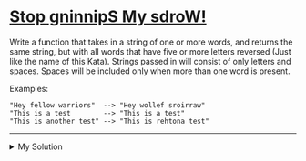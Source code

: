 # [Stop gninnipS My sdroW!](https://www.codewars.com/kata/5264d2b162488dc400000001)

Write a function that takes in a string of one or more words, and returns the same string, but with all words that have
five or more letters reversed (Just like the name of this Kata). Strings passed in will consist of only letters and
spaces. Spaces will be included only when more than one word is present.

Examples:

```
"Hey fellow warriors"  --> "Hey wollef sroirraw"
"This is a test        --> "This is a test"
"This is another test" --> "This is rehtona test"
```

---

<details><summary>My Solution</summary>

```js
function spinWords(string) {
  return string
    .split(" ")
    .map((word) => {
      if (word.length >= 5) {
        return word.split("").reverse().join("");
      }

      return word;
    })
    .join(" ");
}
```

</details>
